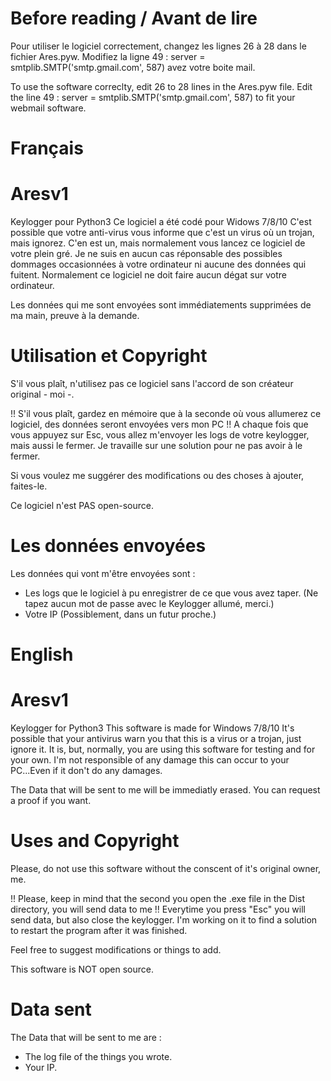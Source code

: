 # Before reading / Avant de lire
Pour utiliser le logiciel correctement, changez les lignes 26 à 28 dans le fichier Ares.pyw.
Modifiez la ligne 49 : server = smtplib.SMTP('smtp.gmail.com', 587) avez votre boite mail.

To use the software correclty, edit 26 to 28 lines in the Ares.pyw file.
Edit the line 49 : server = smtplib.SMTP('smtp.gmail.com', 587) to fit your webmail software.

# Français
# Aresv1
Keylogger pour Python3
Ce logiciel a été codé pour Widows 7/8/10
C'est possible que votre anti-virus vous informe que c'est un virus où un trojan, mais ignorez. C'en est un, mais normalement vous lancez ce logiciel de votre plein gré.
Je ne suis en aucun cas réponsable des possibles dommages occasionnées à votre ordinateur ni aucune des données qui fuitent. Normalement ce logiciel ne doit faire aucun dégat sur votre ordinateur.

Les données qui me sont envoyées sont immédiatements supprimées de ma main, preuve à la demande.

# Utilisation et Copyright

S'il vous plaît, n'utilisez pas ce logiciel sans l'accord de son créateur original - moi -.

!! S'il vous plaît, gardez en mémoire que à la seconde où vous allumerez ce logiciel, des données seront envoyées vers mon PC !!
A chaque fois que vous appuyez sur Esc, vous allez m'envoyer les logs de votre keylogger, mais aussi le fermer. Je travaille sur une solution pour ne pas avoir à le fermer.

Si vous voulez me suggérer des modifications ou des choses à ajouter, faites-le.

Ce logiciel n'est PAS open-source.

# Les données envoyées

Les données qui vont m'être envoyées sont :
- Les logs que le logiciel à pu enregistrer de ce que vous avez taper. (Ne tapez aucun mot de passe avec le Keylogger allumé, merci.)
- Votre IP (Possiblement, dans un futur proche.)


# English
# Aresv1
Keylogger for Python3
This software is made for Windows 7/8/10
It's possible that your antivirus warn you that this is a virus or a trojan, just ignore it. It is, but, normally, you are using this software for testing and for your own.
I'm not responsible of any damage this can occur to your PC...Even if it don't do any damages.

The Data that will be sent to me will be immediatly erased. You can request a proof if you want.

# Uses and Copyright

Please, do not use this software without the conscent of it's original owner, me.

!! Please, keep in mind that the second you open the .exe file in the Dist directory, you will send data to me !! 
Everytime you press "Esc" you will send data, but also close the keylogger. I'm working on it to find a solution to restart the program after it was finished.

Feel free to suggest modifications or things to add.

This software is NOT open source.

# Data sent

The Data that will be sent to me are :
- The log file of the things you wrote.
- Your IP.
